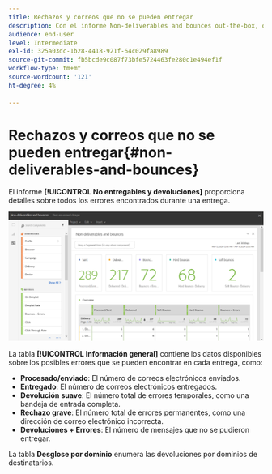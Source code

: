 ```yaml
---
title: Rechazos y correos que no se pueden entregar
description: Con el informe Non-deliverables and bounces out-the-box, obtenga información sobre los errores que se pueden producir en la entrega.
audience: end-user
level: Intermediate
exl-id: 325a03dc-1b28-4418-921f-64c029fa8989
source-git-commit: fb5bcde9c087f73bfe5724463fe280c1e494ef1f
workflow-type: tm+mt
source-wordcount: '121'
ht-degree: 4%

---
```


# Rechazos y correos que no se pueden entregar{#non-deliverables-and-bounces}

El informe **[!UICONTROL No entregables y devoluciones]** proporciona detalles sobre todos los errores encontrados durante una entrega.

![](assets/delivery_reports_7.png)

La tabla **[!UICONTROL Información general]** contiene los datos disponibles sobre los posibles errores que se pueden encontrar en cada entrega, como:

* **Procesado/enviado**: El número de correos electrónicos enviados.
* **Entregado**: El número de correos electrónicos entregados.
* **Devolución suave**: El número total de errores temporales, como una bandeja de entrada completa.
* **Rechazo grave**: El número total de errores permanentes, como una dirección de correo electrónico incorrecta.
* **Devoluciones + Errores**: El número de mensajes que no se pudieron entregar.

La tabla **Desglose por dominio** enumera las devoluciones por dominios de destinatarios.

